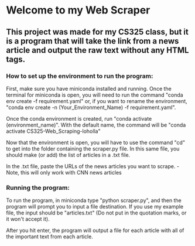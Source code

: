 # Welcome to my Web Scraper 
## This project was made for my CS325 class, but it is a program that will take the link from a news article and output the raw text without any HTML tags. 

### How to set up the environment to run the program:
First, make sure you have miniconda installed and running. Once the terminal for miniconda is open, you will need to run the command "conda env create -f requirement.yaml" or, if you want to rename the environment, "conda env create -n (Your_Environment_Name) -f requirement.yaml".

Once the conda environment is created, run "conda activate (environment_name)". With the default name, the command will be "conda activate CS325-Web_Scraping-loholla"

Now that the environment is open, you will have to use the command "cd" to get into the folder containing the scraper.py file. In this same file, you should make (or add) the list of articles in a .txt file.

In the .txt file, paste the URLs of the news articles you want to scrape. -Note, this will only work with CNN news articles

### Running the program:
To run the program, in miniconda type "python scraper.py", and then the program will prompt you to input a file destination. If you use my example file, the input should be "articles.txt" (Do not put in the quotation marks, or it won't accept it).

After you hit enter, the program will output a file for each article with all of the important text from each article.
